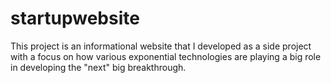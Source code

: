 # startupwebsite
This project is an informational website that I developed as a side project with a focus on how various exponential technologies are playing a big role in developing the "next" big breakthrough.